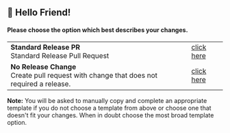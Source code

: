 <!--                     .
                          .:;:.
                        .:;;;;;:.
                      .:;;;;;;;;;:.
                    .:;;;;;;;;;;;;;:.
                  .:;;;;;;;;;;;;;;;;;:.
                .:;;;;;;;;;;;;;;;;;;;;;:.
              .:;;;;;;;;;;;;;;;;;;;;;;;;;:.
                       ;;;;;;;;;;;
                       ;;;;;;;;;;;
                       ;;;;;;;;;;;
                       ;;;;;;;;;;;
                       ;;;;;;;;;;;
                       ;;;;;;;;;;;
STOP! Click the 'Preview' tab for a smoother PR experience! 
-->
## :wave: Hello Friend!
#### Please choose the option which best describes your changes.
<table>
  <tr>
    <td><b>Standard Release PR</b><br/>Standard Release Pull Request</td>
    <td><a href="?expand=1&template=standard-release.md">click here</a></td>
  </tr> 
  <tr>
    <td><b>No Release Change</b><br/>Create pull request with change that does not required a release.</td>
    <td><a href="?expand=1&template=no-release.md">click here</a></td>
  </tr> 
</table>

**Note:** You will be asked to manually copy and complete an appropriate template if you do not choose a template from above or choose one that doesn't fit your changes. When in doubt choose the most broad template option.

[](template:none)
